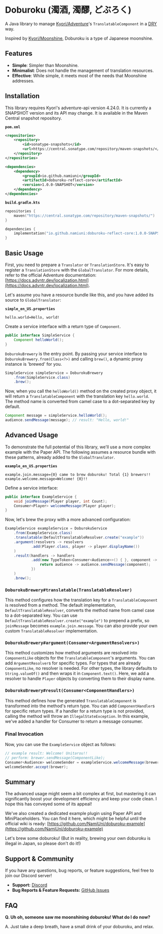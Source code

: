 # Doburoku (濁酒, 濁醪, どぶろく)

A Java library to manage [Kyori/Adventure](https://github.com/KyoriPowered/adventure)'s `TranslatableComponent` in a [DRY](https://en.wikipedia.org/wiki/Don%27t_repeat_yourself) way. 

Inspired by [Kyori/Moonshine](https://github.com/KyoriPowered/moonshine), Doburoku is a type of Japanese moonshine.

## Features

* **Simple**: Simpler than Moonshine.
* **Minimalist**: Does not handle the management of translation resources.
* **Effective**: While simple, it meets most of the needs that Moonshine addresses.

## Installation

This library requires Kyori's adventure-api version 4.24.0. It is currently a SNAPSHOT version and its API may change. It is available in the Maven Central snapshot repository.

**`pom.xml`**

```xml
<repositories>
    <repository>
        <id>sonatype-snapshots</id>
        <url>https://central.sonatype.com/repository/maven-snapshots/</url>
    </repository>
</repositories>

<dependencies>
    <dependency>
        <groupId>io.github.namiuni</groupId>
        <artifactId>doburoku-reflect-core</artifactId>
        <version>1.0.0-SNAPSHOT</version>
    </dependency>
</dependencies>
```

**`build.gradle.kts`**

```kotlin
repositories {
    maven("https://central.sonatype.com/repository/maven-snapshots/")
}

dependencies {
    implementation("io.github.namiuni:doburoku-reflect-core:1.0.0-SNAPSHOT")
}
```

## Basic Usage

First, you need to prepare a `Translator` or `TranslationStore`. It's easy to register a `TranslationStore` with the `GlobalTranslator`. For more details, refer to the official Adventure documentation: [https://docs.advntr.dev/localization.html](https://docs.advntr.dev/localization.html).

Let's assume you have a resource bundle like this, and you have added its source to `GlobalTranslator`:

**`simple_en_US.properties`**

```properties
hello.world=Hello, world!
```

Create a service interface with a return type of `Component`.

```java
public interface SimpleService {
    Component helloWorld();
}
```

`DoburokuBrewery` is the entry point. By passing your service interface to `DoburokuBrewery.from(Class<?>)` and calling `brew()`, a dynamic proxy instance is 'brewed' for you.

```java
SimpleService simpleService = DoburokuBrewery
    .from(SimpleService.class)
    .brew();
```

Now, when you call the `helloWorld()` method on the created proxy object, it will return a `TranslatableComponent` with the translation key `hello.world`. The method name is converted from camel case to a dot-separated key by default.

```java
Component message = simpleService.helloWorld();
audience.sendMessage(message); // result: "Hello, world!"
```

## Advanced Usage

To demonstrate the full potential of this library, we'll use a more complex example with the Paper API. The following assumes a resource bundle with these patterns, already added to the `GlobalTranslator`.

**`example_en_US.properties`**

```properties
example.join.message={0} came to brew doburoku! Total {1} brewers!!
example.welcome.message=Welcome! {0}!!
```

Define a service interface:

```java
public interface ExampleService {
    void joinMessage(Player player, int Count);
    Consumer<Player> welcomeMessage(Player player);
}
```

Now, let's brew the proxy with a more advanced configuration:

```java
ExampleService exampleService = DoburokuService
    .from(ExampleService.class)
    .translatable(DefaultTranslatableResolver.create("example"))
    .argument(resolvers -> resolvers
            .add(Player.class, player -> player.displayName())
    )
    .result(handlers -> handlers
            .add(new TypeToken<Consumer<Audience>>() { }, component -> {
                return audience -> audience.sendMessage(component);
            })
    )
    .brew();
```

### `DoburokuBrewery#translatable(TranslatableResolver)`

This method configures how the translation key for a `TranslatableComponent` is resolved from a method. The default implementation, `DefaultTranslatableResolver`, converts the method name from camel case to a dot-separated key. You can use `DefaultTranslatableResolver.create("example")` to prepend a prefix, so `joinMessage` becomes `example.join.message`. You can also provide your own custom `TranslatableResolver` implementation.

### `DoburokuBrewery#argument(Consumer<ArgumentResolvers>)`

This method customizes how method arguments are resolved into `ComponentLike` objects for the `TranslatableComponent`'s arguments. You can add `ArgumentResolver`s for specific types. For types that are already `ComponentLike`, no resolver is needed. For other types, the library defaults to `String.valueOf()` and then wraps it in `Component.text()`. Here, we add a resolver to handle `Player` objects by converting them to their display name.

### `DoburokuBrewery#result(Consumer<ComponentHandlers>)`

This method defines how the generated `TranslatableComponent` is transformed into the method's return type. You can add `ComponentHandler`s for specific return types. If a handler for a return type is not provided, calling the method will throw an `IllegalStateException`. In this example, we've added a handler for Consumer<Audience> to return a message consumer.
### Final Invocation

Now, you can use the `ExampleService` object as follows:

```java
// example result: Welcome! Unitarou!!
// perform: brewer.sendMessage(ComponentLike);
Consumer<Audience> welcomeSender = exampleService.welcomeMessage(brewer);
welcomeSender.accept(brewer);
```

## Summary

The advanced usage might seem a bit complex at first, but mastering it can significantly boost your development efficiency and keep your code clean. I hope this has conveyed some of its appeal\!

We've also created a dedicated example plugin using Paper API and MiniPlaceholders. You can find it here, which might be helpful until the official wiki is ready:
[https://github.com/NamiUni/doburoku-example](https://github.com/NamiUni/doburoku-example)

Let's brew some doburoku\! (But in reality, brewing your own doburoku is illegal in Japan, so please don't do it\!)

## Support & Community

If you have any questions, bug reports, or feature suggestions, feel free to join our Discord server!

* **Support:** [Discord](https://discord.gg/X9s7q9ps33)
* **Bug Reports & Feature Requests:** [GitHub Issues](https://github.com/NamiUni/doburoku/issues)

## FAQ

**Q. Uh oh, someone saw me moonshining doburoku! What do I do now?**

A. Just take a deep breath, have a small drink of your doburoku, and relax.
